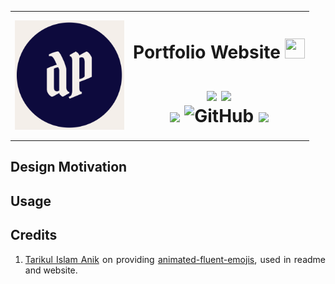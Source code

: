 <div align = "center">
  <table style="width:100%; border-collapse: collapse; border: none;">
    <tr>
      <th><a href = "https://zenithclown.github.io/minimalist-resume/"><img height = "175" width = "175" src = "./favicon/logo_small.png"></a></th>
      <th>
        <h1 align = "center">
          Portfolio Website <a href = "https://zenithclown.github.io/minimalist-resume/"><img height = "32" width = "32" src = "./assets/images/readme/www-logo.png"></a> <br>
          <a href = "https://www.linkedin.com/in/dpramanik/"><img height="16" width="16" src="https://unpkg.com/simple-icons@v3/icons/linkedin.svg"/></a>
          <a href = "https://github.com/ZenithClown"><img height="16" width="16" src="https://unpkg.com/simple-icons@v3/icons/github.svg"/></a>
          <a href = "https://gitlab.com/ZenithClown/"><img height="16" width="16" src="https://unpkg.com/simple-icons@v3/icons/gitlab.svg"/></a>
          <a href = "https://www.researchgate.net/profile/Debmalya_Pramanik2"><img height="16" width="16" src="https://unpkg.com/simple-icons@v3/icons/researchgate.svg"/></a>
          <a href = "https://www.kaggle.com/dPramanik/"><img height="16" width="16" src="https://unpkg.com/simple-icons@v3/icons/kaggle.svg"/></a>
          <a href = "https://app.pluralsight.com/profile/Debmalya-Pramanik/"><img height="16" width="16" src="https://unpkg.com/simple-icons@v3/icons/pluralsight.svg"/></a>
          <a href = "https://stackoverflow.com/users/6623589/"><img height="16" width="16" src="https://unpkg.com/simple-icons@v3/icons/stackoverflow.svg"/></a>
          <a href = "https://www.hackerrank.com/dPramanik"><img height="16" width="16" src="https://unpkg.com/simple-icons@v3/icons/hackerrank.svg"/></a>
          <br>
          <a href = "https://web.whatsapp.com/send?phone=917980092850"><img src = "https://img.shields.io/badge/Contact%20Me-(%2B91)%2079800%2092850-lightgrey?style=plastic&logo=whatsapp"></a>
          <a href="mailto:dPramanik.official@gmail.com"><img src = "https://img.shields.io/badge/Contact%20Me-Email-lightgrey?style=plastic&logo=gmail"></a>
          <br>
          <img src = "https://img.shields.io/badge/Code-Passing-blue?style=plastic&logo=latex">
          <img alt="GitHub" src="https://img.shields.io/github/license/ZenithClown/minimalist-resume?style=plastic">
          <img src = "https://img.shields.io/badge/Version-0.1-%23226b5d?style=plastic">
        </h1>
      </th>
    </tr>
  </table>
</div>

<div align = "justify">

## Design Motivation

## Usage

## Credits

1. [Tarikul Islam Anik](https://github.com/Tarikul-Islam-Anik) on providing [animated-fluent-emojis](https://github.com/Tarikul-Islam-Anik/Animated-Fluent-Emojis), used in readme and website.

</div>
